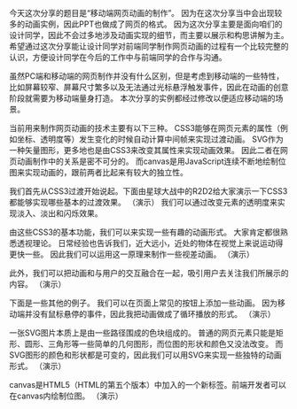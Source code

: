 今天这次分享的题目是“移动端网页动画的制作”。
因为在这次分享当中会出现较多的动画实例，因此PPT也做成了网页的格式。
因为这次分享主要是面向咱们的设计同学，因此不会过多地涉及动画实现的细节，而主要以展示和构思讲解为主。
希望通过这次分享能让设计同学对前端同学制作网页动画的过程有一个比较完整的认识，方便设计同学在今后的工作中与前端同学的合作与沟通。

虽然PC端和移动端的网页制作并没有什么区别，但是考虑到移动端的一些特性，比如屏幕较窄、屏幕尺寸繁多以及无法通过光标悬浮触发事件，因此在动画的创意阶段就需要为移动端量身打造。
本次分享的实例都经过修改以便适应移动端的场景。

当前用来制作网页动画的技术主要有以下三种。
CSS3能够在网页元素的属性（例如坐标、透明度等）发生变化的时候自动计算中间帧来实现过渡动画。
SVG作为一种矢量图形，更多地也是由CSS3来改变其属性来实现动画效果。
因此二者在网页动画制作中的关系是密不可分的。
而canvas是用JavaScript连续不断地绘制位图来实现动画的，跟前两者比起来有较大的独立性。

我们首先从CSS3过渡开始说起。下面由星球大战中的R2D2给大家演示一下CSS3都能够实现哪些基本的过渡效果。
（演示）
我们可以通过改变元素的透明度来实现淡入、淡出和闪烁效果。

由这些CSS3的基本功能，我们可以来实现一些有趣的动画形式。
大家肯定都很熟悉透视理论。
日常经验也告诉我们，近大远小，近处的物体在视觉上来说运动得更快一些。
因此我们可以运用这一原理来制作一些视差动画。
（演示）

此外，我们可以把动画和与用户的交互融合在一起，吸引用户去关注我们所展示的内容。
（演示）

下面是一些其他的例子。
我们可以在页面上常见的按钮上添加一些动画。
因为移动端并没有鼠标悬停的事件，因此我把动画做成了循环播放的形式。
（演示）

一张SVG图片本质上是由一些路径围成的色块组成的。
普通的网页元素只能是矩形、圆形、三角形等一些简单的几何图形，而位图的形状和颜色又没法改变。
而SVG图形的颜色和形状都是可变的，因此我们可以用SVG来实现一些独特的动画形式。
（演示）

canvas是HTML5（HTML的第五个版本）中加入的一个新标签。前端开发者可以在canvas内绘制位图。
（演示）